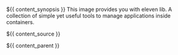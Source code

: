 ${{ content_synopsis }} This image provides you with eleven lib. A collection of simple yet useful tools to manage applications inside containers.

${{ content_source }}

${{ content_parent }}